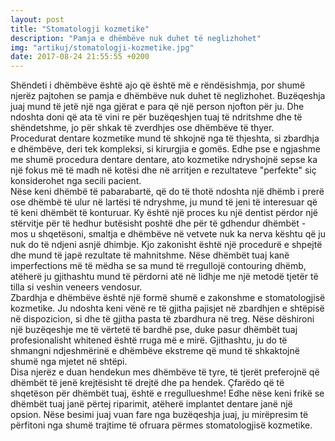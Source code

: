 ```yaml
---
layout: post
title: "Stomatologji kozmetike"
description: "Pamja e dhëmbëve nuk duhet të neglizhohet"
img: "artikuj/stomatologji-kozmetike.jpg"
date: 2017-08-24 21:55:55 +0200
---
```


<p>
Shëndeti i dhëmbëve është ajo që është më e rëndësishmja, por shumë njerëz pajtohen se pamja e dhëmbëve nuk duhet të neglizhohet. Buzëqeshja juaj mund të jetë një nga gjërat e para që një person njofton për ju. Dhe ndoshta doni që ata të vini re për buzëqeshjen tuaj të ndritshme dhe të shëndetshme, jo për shkak të zverdhjes ose dhëmbëve të thyer.
<br/>
Procedurat dentare kozmetike mund të shkojnë nga të thjeshta, si zbardhja e dhëmbëve, deri tek kompleksi, si kirurgjia e gomës. Edhe pse e ngjashme me shumë procedura dentare dentare, ato kozmetike ndryshojnë sepse ka një fokus më të madh në kotësi dhe në arritjen e rezultateve "perfekte" siç konsiderohet nga secili pacient.
<br/>
Nëse keni dhëmbë të pabarabartë, që do të thotë ndoshta një dhëmb i prerë ose dhëmbë të ulur në lartësi të ndryshme, ju mund të jeni të interesuar që të keni dhëmbët të konturuar. Ky është një proces ku një dentist përdor një stërvitje për të hedhur butësisht poshtë dhe për të gdhendur dhëmbët - mos u shqetësoni, smaltja e dhëmbëve në vetvete nuk ka nerva kështu që ju nuk do të ndjeni asnjë dhimbje. Kjo zakonisht është një procedurë e shpejtë dhe mund të japë rezultate të mahnitshme. Nëse dhëmbët tuaj kanë imperfections më të mëdha se sa mund të rregullojë contouring dhëmb, atëherë ju gjithashtu mund të përdorni atë në lidhje me një metodë tjetër të tilla si veshin veneers vendosur.
<br/>
Zbardhja e dhëmbëve është një formë shumë e zakonshme e stomatologjisë kozmetike. Ju ndoshta keni vënë re të gjitha pajisjet në zbardhjen e shtëpisë në dispozicion, si dhe të gjitha pasta të zbardhura në treg. Nëse dëshironi një buzëqeshje me të vërtetë të bardhë pse, duke pasur dhëmbët tuaj profesionalisht whitened është rruga më e mirë. Gjithashtu, ju do të shmangni ndjeshmërinë e dhëmbëve ekstreme që mund të shkaktojnë shumë nga mjetet në shtëpi.
<br/>
Disa njerëz e duan hendekun mes dhëmbëve të tyre, të tjerët preferojnë që dhëmbët të jenë krejtësisht të drejtë dhe pa hendek. Çfarëdo që të shqetëson për dhëmbët tuaj, është e rregullueshme! Edhe nëse keni frikë se dhëmbët tuaj janë përtej riparimit, atëherë implantet dentare janë një opsion. Nëse besimi juaj vuan fare nga buzëqeshja juaj, ju mirëpresim të përfitoni nga shumë trajtime të ofruara përmes stomatologjisë kozmetike.
</p>